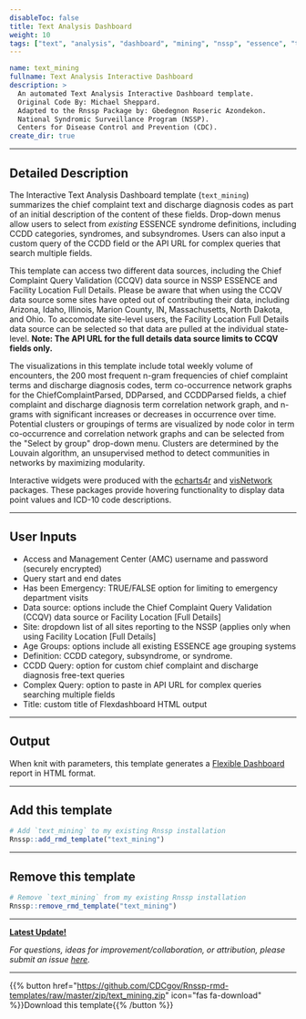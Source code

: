 ```yaml
---
disableToc: false
title: Text Analysis Dashboard
weight: 10
tags: ["text", "analysis", "dashboard", "mining", "nssp", "essence", "template"] 
---
```


```yaml
name: text_mining
fullname: Text Analysis Interactive Dashboard
description: >
  An automated Text Analysis Interactive Dashboard template. 
  Original Code By: Michael Sheppard. 
  Adapted to the Rnssp Package by: Gbedegnon Roseric Azondekon. 
  National Syndromic Surveillance Program (NSSP). 
  Centers for Disease Control and Prevention (CDC).
create_dir: true
```
---
## Detailed Description

The Interactive Text Analysis Dashboard template (`text_mining`) summarizes the chief complaint text and discharge diagnosis codes as part of an initial description of the content of these fields. Drop-down menus allow users to select from *existing* ESSENCE syndrome definitions, including CCDD categories, syndromes, and subsyndromes. Users can also input a custom query of the CCDD field or the API URL for complex queries that search multiple fields. 

This template can access two different data sources, including the Chief Complaint Query Validation (CCQV) data source in NSSP ESSENCE and Facility Location Full Details. Please be aware that when using the CCQV data source some sites have opted out of contributing their data, including Arizona, Idaho, Illinois, Marion County, IN, Massachusetts, North Dakota, and Ohio. To accomodate site-level users, the Facility Location Full Details data source can be selected so that data are pulled at the individual state-level. **Note: The API URL for the full details data source limits to CCQV fields only.** 

The visualizations in this template include total weekly volume of encounters, the 200 most frequent n-gram frequencies of chief complaint terms and discharge diagnosis codes, term co-occurrence network graphs for the ChiefComplaintParsed, DDParsed, and CCDDParsed fields, a chief complaint and discharge diagnosis term correlation network graph, and n-grams with significant increases or decreases in occurrence over time. Potential clusters or groupings of terms are visualized by node color in term co-occurrence and correlation network graphs and can be selected from the "Select by group" drop-down menu. Clusters are determined by the Louvain algorithm, an unsupervised method to detect communities in networks by maximizing modularity. 

Interactive widgets were produced with the [echarts4r](https://echarts4r.john-coene.com/) and [visNetwork](https://cran.r-project.org/web/packages/visNetwork/vignettes/Introduction-to-visNetwork.html) packages. These packages provide hovering functionality to display data point values and ICD-10 code descriptions.

---
## User Inputs

* Access and Management Center (AMC) username and password (securely encrypted)
* Query start and end dates
* Has been Emergency: TRUE/FALSE option for limiting to emergency department visits 
* Data source: options include the Chief Complaint Query Validation (CCQV) data source or Facility Location \[Full Details\]
* Site: dropdown list of all sites reporting to the NSSP (applies only when using Facility Location \[Full Details\]
* Age Groups: options include all existing ESSENCE age grouping systems
* Definition: CCDD category, subsyndrome, or syndrome.
* CCDD Query: option for custom chief complaint and discharge diagnosis free-text queries
* Complex Query: option to paste in API URL for complex queries searching multiple fields
* Title: custom title of Flexdashboard HTML output

---
## Output

When knit with parameters, this template generates a [Flexible Dashboard](https://pkgs.rstudio.com/flexdashboard/) report in HTML format.

---
## Add this template

```r
# Add `text_mining` to my existing Rnssp installation
Rnssp::add_rmd_template("text_mining")
```
---
## Remove this template

```r
# Remove `text_mining` from my existing Rnssp installation
Rnssp::remove_rmd_template("text_mining")
```

---
[**Latest Update!**](https://cdcgov.github.io/Rnssp-rmd-templates/changelogs/#text-analysis-interactive-dashboard-template-text_mining)

*For questions, ideas for improvement/collaboration, or attribution, please submit an issue [here](https://github.com/CDCgov/Rnssp-rmd-templates/issues).*

---
{{% button href="https://github.com/CDCgov/Rnssp-rmd-templates/raw/master/zip/text_mining.zip" icon="fas fa-download" %}}Download this template{{% /button %}}
